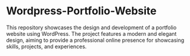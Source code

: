 # Wordpress-Portfolio-Website
This repository showcases the design and development of a portfolio website using WordPress. The project features a modern and elegant design, aiming to provide a professional online presence for showcasing skills, projects, and experiences.
